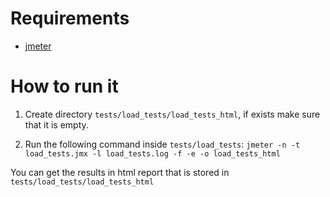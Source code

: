 # Requirements

 - [jmeter](http://jmeter.apache.org/download_jmeter.cgi)

# How to run it

1. Create directory `tests/load_tests/load_tests_html`, if exists make sure that it is empty.

2. Run the following command inside `tests/load_tests`:
`jmeter -n -t load_tests.jmx -l load_tests.log -f -e -o load_tests_html`

You can get the results in html report that is stored in `tests/load_tests/load_tests_html`
